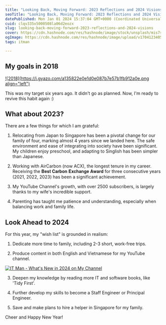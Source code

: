 ```yaml
---
title: "Looking Back, Moving Forward: 2023 Reflections and 2024 Visions"
seoTitle: "Looking Back, Moving Forward: 2023 Reflections and 2024 Visions"
datePublished: Mon Jan 01 2024 15:37:04 GMT+0000 (Coordinated Universal Time)
cuid: clqv335x5000508la06d2eozx
slug: looking-back-moving-forward-2023-reflections-and-2024-visions
cover: https://cdn.hashnode.com/res/hashnode/image/stock/unsplash/mis7syjThUU/upload/5ed907d171a31fbeac0ce486bf049610.jpeg
ogImage: https://cdn.hashnode.com/res/hashnode/image/upload/v1704123405189/bcae00de-0a7a-4225-a94f-1f51a0cbcefd.png
tags: itman

---
```


## My goals in 2018

[![2018](https://i.gyazo.com/a135822e0e1d0e087b7e57b1fb912a0e.png align="left")](https://gyazo.com/a135822e0e1d0e087b7e57b1fb912a0e)

This was my target six years ago. It didn't go as planned. Now, I'm ready to revive this habit again :)

## What about 2023?

There are a few things for which I am grateful:

1. Relocating from Japan to Singapore has been a pivotal change for our family of four, marking almost 4 years since we landed here. The safe environment and ease of integrating into society have been significant. My children enjoy preschool, and adapting to Singlish has been simpler than Japanese.
    
2. Working with AirCarbon (now ACX), the longest tenure in my career. Receiving the 𝐁𝐞𝐬𝐭 𝐂𝐚𝐫𝐛𝐨𝐧 𝐄𝐱𝐜𝐡𝐚𝐧𝐠𝐞 𝐀𝐰𝐚𝐫𝐝 for three consecutive years (2021, 2022, 2023) has been a significant achievement.
    
3. My YouTube Channel's growth, with over 2500 subscribers, is largely thanks to my wife's incredible support.
    
4. Parenting has taught me patience and understanding, especially when balancing work and family life.
    

## Look Ahead to 2024

For this year, my "wish list" is grounded in realism:

1. Dedicate more time to family, including 2-3 short, work-free trips.
    
2. Produce content in both English and Vietnamese for my YouTube channel.

[![IT Man - What&#39;s New in 2024 on My Channel](https://i.ytimg.com/vi/zvG-7P3p3Ko/hqdefault.jpg)](https://www.youtube.com/watch?v=zvG-7P3p3Ko)
    
3. Deepen my knowledge by reading more IT and software books, like 'Tidy First'.
    
4. Further develop my skills to become a Staff Engineer or Principal Engineer.
    
5. Save and make plans to hire a helper in Singapore for my family.
    

Cheer and Happy New Year!

